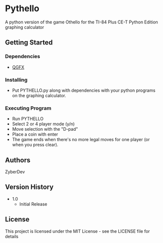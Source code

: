 # Pythello

A python version of the game Othello for the TI-84 Plus CE-T Python Edition graphing calculator

## Getting Started

### Dependencies

* [QGFX](https://github.com/ZyberDev/QGFX)

### Installing

* Put PYTHELLO.py along with dependencies with your python programs on the graphing calculator.

### Executing Program

* Run PYTHELLO
* Select 2 or 4 player mode (y/n)
* Move selection with the "D-pad"
* Place a coin with enter
* The game ends when there's no more legal moves for one player (or when you press clear).

## Authors

ZyberDev

## Version History

* 1.0
  * Initial Release

## License

This project is licensed under the MIT License - see the LICENSE file for details
